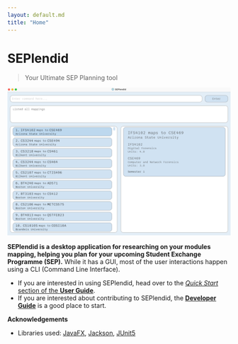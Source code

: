 ```yaml
---
layout: default.md
title: "Home"
---
```


# SEPlendid
> Your Ultimate SEP Planning tool

![Ui](images/MappingListUi.png)



**SEPlendid is a desktop application for researching on your modules mapping, helping you plan for your upcoming 
Student Exchange Programme (SEP).** While it 
has a GUI, most of the 
user 
interactions happen using a CLI (Command Line Interface).

* If you are interested in using SEPlendid, head over to the [_Quick Start_ section of the **User Guide**](UserGuide.md#2-quick-start).
* If you are interested about contributing to SEPlendid, the [**Developer Guide**](DeveloperGuide.html) is a good 
place to start.


**Acknowledgements**

* Libraries used: [JavaFX](https://openjfx.io/), [Jackson](https://github.com/FasterXML/jackson), [JUnit5](https://github.com/junit-team/junit5)
